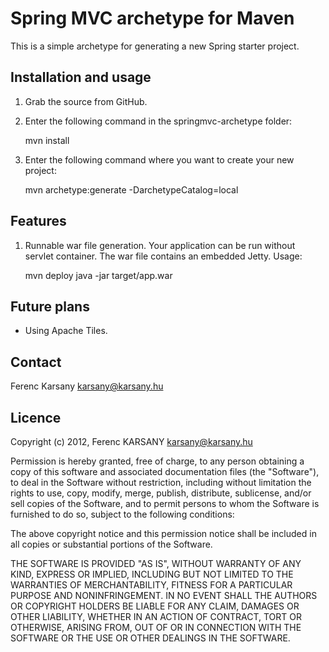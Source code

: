 Spring MVC archetype for Maven
==============================

This is a simple archetype for generating a new Spring starter project.

Installation and usage
----------------------

  1. Grab the source from GitHub.
  2. Enter the following command in the springmvc-archetype folder:

		mvn install
  
  3. Enter the following command where you want to create your new project:
  
		mvn archetype:generate -DarchetypeCatalog=local
	
Features
--------

   1. Runnable war file generation. Your application can be run without
      servlet container. The war file contains an embedded Jetty. Usage:
	  
		mvn deploy
		java -jar target/app.war

Future plans
------------

   *  Using Apache Tiles.
		
Contact
-------

Ferenc Karsany <karsany@karsany.hu>

Licence
-------

Copyright (c) 2012, Ferenc KARSANY <karsany@karsany.hu>

Permission is hereby granted, free of charge, to any person obtaining a
copy of this software and associated documentation files (the "Software"),
to deal in the Software without restriction, including without limitation
the rights to use, copy, modify, merge, publish, distribute, sublicense,
and/or sell copies of the Software, and to permit persons to whom the
Software is furnished to do so, subject to the following conditions:

The above copyright notice and this permission notice shall be included
in all copies or substantial portions of the Software.

THE SOFTWARE IS PROVIDED "AS IS", WITHOUT WARRANTY OF ANY KIND, EXPRESS
OR IMPLIED, INCLUDING BUT NOT LIMITED TO THE WARRANTIES OF MERCHANTABILITY,
FITNESS FOR A PARTICULAR PURPOSE AND NONINFRINGEMENT. IN NO EVENT SHALL
THE AUTHORS OR COPYRIGHT HOLDERS BE LIABLE FOR ANY CLAIM, DAMAGES OR OTHER
LIABILITY, WHETHER IN AN ACTION OF CONTRACT, TORT OR OTHERWISE, ARISING
FROM, OUT OF OR IN CONNECTION WITH THE SOFTWARE OR THE USE OR OTHER DEALINGS
IN THE SOFTWARE.